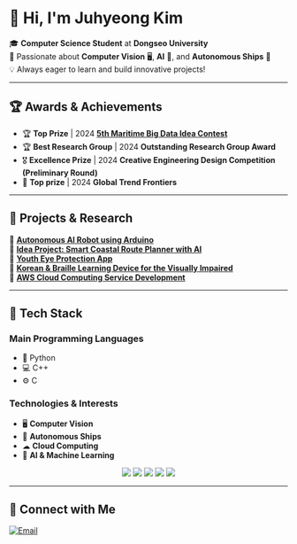 # 👋 Hi, I'm Juhyeong Kim
🎓 **Computer Science Student** at **Dongseo University**  
🚀 Passionate about **Computer Vision** 🖥, **AI** 🤖, and **Autonomous Ships** 🚢    
💡 Always eager to learn and build innovative projects!  

---

## 🏆 Awards & Achievements
- 🏆 **Top Prize** | 2024 [**5th Maritime Big Data Idea Contest**]()  
- 🏆 **Best Research Group** | 2024 **Outstanding Research Group Award**  
- 🎖 **Excellence Prize** | 2024 **Creative Engineering Design Competition (Preliminary Round)**  
- 🏅 **Top prize** | 2024 **Global Trend Frontiers**

---

## 🔬 Projects & Research 
🔹 [**Autonomous AI Robot using Arduino**](#링크추가예정)  
🔹 [**Idea Project: Smart Coastal Route Planner with AI**](https://github.com/kjh46/2024-Idea-contest)  
🔹 [**Youth Eye Protection App**](#링크추가예정)   
🔹 [**Korean & Braille Learning Device for the Visually Impaired**](https://github.com/kjh46/braille-learning-dodam)  
🔹 [**AWS Cloud Computing Service Development**](#링크추가예정)  

---

## 🚀 Tech Stack
### **Main Programming Languages**
- 🐍 Python
- 💻 C++
- ⚙️ C

### **Technologies & Interests**
- 🖥 **Computer Vision**
- 🚢 **Autonomous Ships**
- ☁ **Cloud Computing**
- 🤖 **AI & Machine Learning**

<p align="center">
  <img src="https://img.shields.io/badge/Python-3776AB?style=for-the-badge&logo=python&logoColor=white"/>
  <img src="https://img.shields.io/badge/C++-00599C?style=for-the-badge&logo=c%2B%2B&logoColor=white"/>
  <img src="https://img.shields.io/badge/C-A8B9CC?style=for-the-badge&logo=c&logoColor=white"/>
  <img src="https://img.shields.io/badge/OpenCV-5C3EE8?style=for-the-badge&logo=opencv&logoColor=white"/>
  <img src="https://img.shields.io/badge/AWS-232F3E?style=for-the-badge&logo=amazon-aws&logoColor=white"/>
</p>

---

## 🔗 Connect with Me
[![Email](https://img.shields.io/badge/Email-dddddrla@naver.com-D14836?style=for-the-badge&logo=gmail&logoColor=white)](mailto:dddddrla@naver.com)
